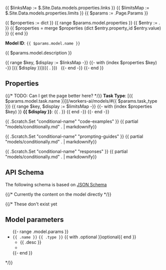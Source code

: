 {{ $linksMap := $.Site.Data.models.properties.links }}
{{ $limitsMap := $.Site.Data.models.properties.limits }}
{{ $params :=  .Page.Params }}

{{ $properties := dict }}
{{ range $params.model.properties }}
  {{ $entry := . }}
  {{ $properties = merge $properties (dict $entry.property_id $entry.value) }}
{{ end }}

**Model ID**: `{{ $params.model.name }}`

{{ $params.model.description }}

{{ range $key, $display := $linksMap -}}
  {{- with (index $properties $key) -}}
[{{ $display }}]({{ . }}) &nbsp;
  {{- end -}}
{{- end }}


## Properties

{{/* TODO: Can I get the page better here? */}}
**Task Type**: [{{ $params.model.task.name }}](/workers-ai/models/#{{ $params.task_type }})
{{ range $key, $display := $limitsMap -}}
  {{- with (index $properties $key) }}
**{{ $display }}**: {{ . }}
  {{ end -}}
{{- end -}}

{{ .Scratch.Set "conditional-name" "code-examples" }}
{{ partial "models/conditionally.md" . | markdownify}}

{{ .Scratch.Set "conditional-name" "prompting-guides" }}
{{ partial "models/conditionally.md" . | markdownify}}

{{ .Scratch.Set "conditional-name" "responses" }}
{{ partial "models/conditionally.md" . | markdownify}}

## API Schema

The following schema is based on [JSON Schema](https://json-schema.org/)

{{/* Currently the content on the model directly */}}

{{/* These don't exist yet
## Model parameters

<div class="DocsMarkdown--definitions">
<ul>
  {{- range .model.params }}
  <li>
  <code>{{ .name }}</code>
  <code class="InlineCode InlineCode-is-type">{{ .type }}</code>
  {{ with .optional }}<span class="DocsMarkdown--prop-meta">optional</span>{{ end }}
  <ul><li>{{ .desc }}<li></ul>
  </li>
{{- end }}

</ul>
</div>

*/}}

